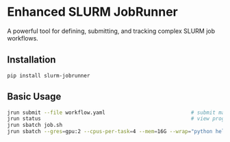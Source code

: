 # Enhanced SLURM JobRunner

A powerful tool for defining, submitting, and tracking complex SLURM job workflows.

## Installation
```
pip install slurm-jobrunner
```

## Basic Usage
```bash
jrun submit --file workflow.yaml                            # submit many jobs
jrun status                                                 # view progress
jrun sbatch job.sh
jrun sbatch --gres=gpu:2 --cpus-per-task=4 --mem=16G --wrap="python hello.py"  # submit single job
```